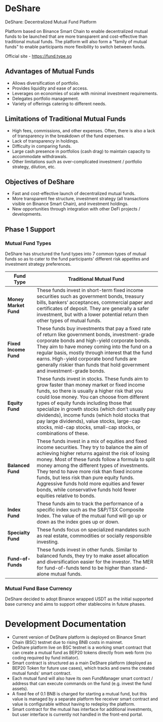 # DeShare
DeShare: Decentralized Mutual Fund Platform

Platform based on Binance Smart Chain to enable decentralized mutual funds to be launched that are more transparent and cost-effective than traditional mutual funds. The platform will also form a "family of mutual funds" to enable participants more flexibility to switch between funds.

Official site - https://fund.type.sg

## Advantages of Mutual Funds
* Allows diversification of portfolio.
* Provides liquidity and ease of access.
* Leverages on economies of scale with minimal investment requirements.
* Delegates portfolio management.
* Variety of offerings catering to different needs.

## Limitations of Traditional Mutual Funds
* High fees, commissions, and other expenses. Often, there is also a lack of transparency in the breakdown of the fund expenses.
* Lack of transparency in holdings.
* Difficulty in comparing funds.
* Large cash presence in portfolios (cash drag) to maintain capacity to accommodate withdrawals.
* Other limitations such as over-complicated investment / portfolio strategy, dilution, etc.

## Objectives of DeShare
* Fast and cost-effective launch of decentralized mutual funds.
* More transparent fee structure, investment strategy (all transactions visible on Binance Smart Chain), and investment holdings.
* New opportunities through integration with other DeFi projects / developments.

## Phase 1 Support

### Mutual Fund Types
DeShare has structured the fund types into 7 common types of mutual funds so as to cater to the fund participants' different risk appetites and investment strategy preferences.

Fund Type | Traditional Mutual Fund
--------- | -----------------------
**Money Market Fund** | These funds invest in short-term fixed income securities such as government bonds, treasury bills, bankers’ acceptances, commercial paper and certificates of deposit. They are generally a safer investment, but with a lower potential return then other types of mutual funds.
**Fixed Income Fund** | These funds buy investments that pay a fixed rate of return like government bonds, investment-grade corporate bonds and high-yield corporate bonds. They aim to have money coming into the fund on a regular basis, mostly through interest that the fund earns. High-yield corporate bond funds are generally riskier than funds that hold government and investment-grade bonds.
**Equity Fund** | These funds invest in stocks. These funds aim to grow faster than money market or fixed income funds, so there is usually a higher risk that you could lose money. You can choose from different types of equity funds including those that specialize in growth stocks (which don’t usually pay dividends), income funds (which hold stocks that pay large dividends), value stocks, large-cap stocks, mid-cap stocks, small-cap stocks, or combinations of these.
**Balanced Fund** | These funds invest in a mix of equities and fixed income securities. They try to balance the aim of achieving higher returns against the risk of losing money. Most of these funds follow a formula to split money among the different types of investments. They tend to have more risk than fixed income funds, but less risk than pure equity funds. Aggressive funds hold more equities and fewer bonds, while conservative funds hold fewer equities relative to bonds.
**Index Fund** | These funds aim to track the performance of a specific index such as the S&P/TSX Composite Index. The value of the mutual fund will go up or down as the index goes up or down.
**Specialty Fund** | These funds focus on specialized mandates such as real estate, commodities or socially responsible investing.
**Fund-of-Funds** | These funds invest in other funds. Similar to balanced funds, they try to make asset allocation and diversification easier for the investor. The MER for fund-of-funds tend to be higher than stand-alone mutual funds.

### Mutual Fund Base Currency
DeShare decided to adopt Binance wrapped USDT as the initial supported base currency and aims to support other stablecoins in future phases.

# Development Documentation
* Current version of DeShare platform is deployed on Binance Smart Chain (BSC) testnet due to rising BNB costs in mainnet.
* DeShare platform live on BSC testnet is a working smart contract that can create a mutual fund as BEP20 tokens directly from web form (no coding required by fund initiator).
* Smart contract is structured as a main DeShare platform (deployed as BEP20 Token for future use cases), which tracks and owns the created mutual funds' smart contract.
* Each mutual fund will also have its own FundManager smart contract / address that can execute commands on the fund (e.g. invest the fund assets).
* A fixed fee of 0.1 BNB is charged for starting a mutual fund, but this value is managed by a separate platform fee receiver smart contract and value is configurable without having to redeploy the platform.
* Smart contract for the mutual has interface for additional investments, but user interface is currently not handled in the front-end portal.